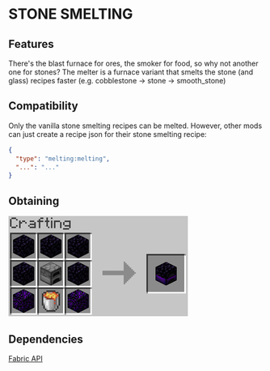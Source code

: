 # STONE SMELTING

## Features
There's the blast furnace for ores, the smoker for food, 
so why not another one for stones? The melter is a furnace 
variant that smelts the stone (and glass) recipes faster
(e.g. cobblestone -> stone -> smooth_stone)

## Compatibility
Only the vanilla stone smelting recipes can be melted. However, 
other mods can just create a recipe json for their stone smelting
recipe:
```json
{
  "type": "melting:melting",
  "...": "..."
}
```

## Obtaining
![Melter Crafting Recipe](https://github.com/Anxietie/Stone-Smelting/blob/1.20.1/melter_crafting_recipe.png?raw=true)

## Dependencies
[Fabric API](https://github.com/FabricMC/fabric)